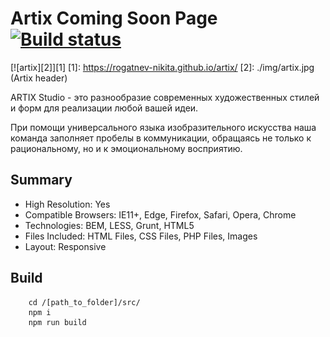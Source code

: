 # Artix Coming Soon Page [![Build status][travis-image]][travis-url]
[![artix][2]][1]
  [1]: https://rogatnev-nikita.github.io/artix/
  [2]: ./img/artix.jpg (Artix header)

ARTIX Studio - это разнообразие современных художественных стилей и форм для реализации любой вашей идеи. 

При помощи универсального языка изобразительного искусства наша команда заполняет пробелы в коммуникации, обращаясь не только к рациональному, но и к эмоциональному восприятию.

## Summary
* High Resolution: Yes
* Compatible Browsers: IE11+, Edge, Firefox, Safari, Opera, Chrome
* Technologies: BEM, LESS, Grunt, HTML5
* Files Included: HTML Files, CSS Files, PHP Files, Images
* Layout: Responsive

## Build
		cd /[path_to_folder]/src/
		npm i  
		npm run build

[travis-image]: https://travis-ci.org/rogatnev-nikita/artix.svg?branch=master
[travis-url]: https://travis-ci.org/rogatnev-nikita/artix
